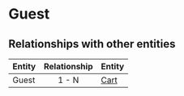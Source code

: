 # Guest


## Relationships with other entities

| Entity | Relationship | Entity |
| --- |:--------:| --- |
| Guest | 1 - N | [Cart] |


[Cart]: ../cart-checkout-management/cart.md